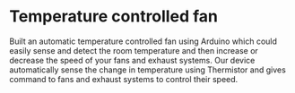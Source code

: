 # Temperature controlled fan
Built an automatic temperature controlled fan using Arduino which could easily sense and detect the room temperature and then increase or decrease the speed of your fans and exhaust systems. Our device automatically sense the change in temperature using Thermistor and gives command to fans and exhaust systems to control their speed.
